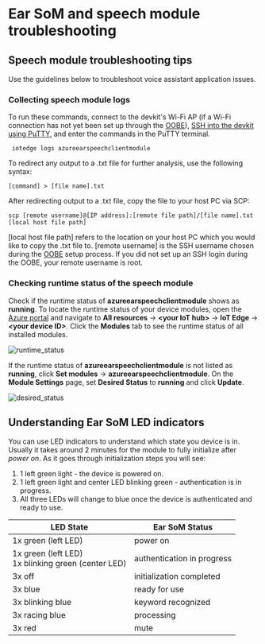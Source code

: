 # Ear SoM and speech module troubleshooting

## Speech module troubleshooting tips

Use the guidelines below to troubleshoot voice assistant application issues. 

### Collecting speech module logs

To run these commands, connect to the devkit's Wi-Fi AP (if a Wi-Fi connection has not yet been set up through the [OOBE](https://github.com/microsoft/Project-Santa-Cruz-Private-Preview/blob/main/user-guides/getting_started/oobe.md)), [SSH into the devkit using PuTTY](https://github.com/microsoft/Project-Santa-Cruz-Private-Preview/blob/main/user-guides/general/troubleshooting/ssh_and_serial_connection_setup.md), and enter the commands in the PuTTY terminal.

```console
 iotedge logs azureearspeechclientmodule
```

To redirect any output to a .txt file for further analysis, use the following syntax:

```console
[command] > [file name].txt
```

After redirecting output to a .txt file, copy the file to your host PC via SCP:

```console
scp [remote username]@[IP address]:[remote file path]/[file name].txt [local host file path]
```

[local host file path] refers to the location on your host PC which you would like to copy the .txt file to. [remote username] is the SSH username chosen during the [OOBE](https://github.com/microsoft/Project-Santa-Cruz-Private-Preview/blob/main/user-guides/getting_started/oobe.md) setup process. If you did not set up an SSH login during the OOBE, your remote username is root.

### Checking runtime status of the speech module

Check if the runtime status of **azureearspeechclientmodule** shows as **running**. To locate the runtime status of your device modules, open the [Azure portal](https://ms.portal.azure.com/?feature.canmodifystamps=true&Microsoft_Azure_Iothub=aduprod#home) and navigate to **All resources** -> **\<your IoT hub>** -> **IoT Edge** -> **\<your device ID>**. Click the **Modules** tab to see the runtime status of all installed modules.


![runtime_status](https://github.com/microsoft/Project-Santa-Cruz-Private-Preview/blob/main/user-guides/updating/images/ota_iot_edge_device_page.png)


If the runtime status of **azureearspeechclientmodule** is not listed as **running**, click **Set modules** -> **azureearspeechclientmodule**. On the **Module Settings** page, set **Desired Status** to **running** and click **Update**.


![desired_status](https://github.com/microsoft/Project-Santa-Cruz-Private-Preview/blob/main/user-guides/updating/images/firmware_desired_status_stopped.png)

    
## Understanding Ear SoM LED indicators

You can use LED indicators to understand which state you device is in. Usually it takes around 2 minutes for the module to fully initialize after *power on*. As it goes through initialization steps you will see:

1. 1 left green light - the device is powered on. 
2. 1 left green light and center LED blinking green - authentication is in progress. 
3. All three LEDs will change to blue once the device is authenticated and ready to use.

|LED State                  |Ear SoM Status            |
|----------------------------|---------------------------|
|1x green (left LED)         |power on |
|1x green (left LED) <br> 1x blinking green (center LED) |authentication in progress |
|3x off                      |initialization completed |
|3x blue                     |ready for use |
|3x blinking blue            |keyword recognized |
|3x racing blue              |processing |
|3x red                      |mute |
